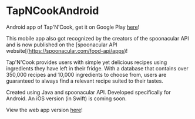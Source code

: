 # TapNCookAndroid
Android app of Tap'N'Cook, get it on Google Play [here](https://play.google.com/store/apps/details?id=com.pl.perry.tapncook)!

This mobile app also got recognized by the creators of the spoonacular API and is now published on the [spoonacular API website[(https://spoonacular.com/food-api/apps)!

Tap'N'Cook provides users with simple yet delicious recipes using ingredients they have left in their fridge. With a database that contains over 350,000 recipes and 10,000 ingredients to choose from, users are guaranteed to always find a relevant recipe suited to their tastes.

Created using Java and spoonacular API.  Developed specifically for Android. An iOS version (in Swift) is coming soon. 

View the web app version [here](http://www.tapncook.ca/desktopHomepage.html)!


